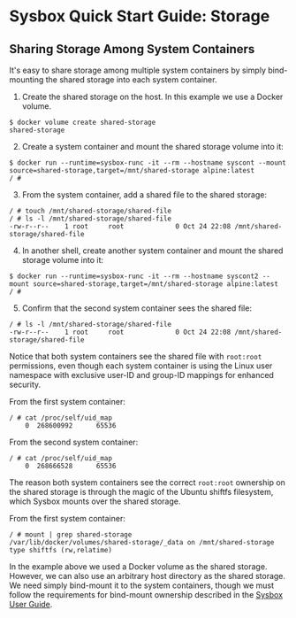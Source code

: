 # Sysbox Quick Start Guide: Storage

## Sharing Storage Among System Containers

It's easy to share storage among multiple system containers by simply
bind-mounting the shared storage into each system container.

1) Create the shared storage on the host. In this example we use
   a Docker volume.

```console
$ docker volume create shared-storage
shared-storage
```

2) Create a system container and mount the shared storage volume into it:

```console
$ docker run --runtime=sysbox-runc -it --rm --hostname syscont --mount source=shared-storage,target=/mnt/shared-storage alpine:latest
/ #
```

3) From the system container, add a shared file to the shared storage:

```console
/ # touch /mnt/shared-storage/shared-file
/ # ls -l /mnt/shared-storage/shared-file
-rw-r--r--    1 root     root             0 Oct 24 22:08 /mnt/shared-storage/shared-file
```

4) In another shell, create another system container and mount the shared storage volume into it:

```console
$ docker run --runtime=sysbox-runc -it --rm --hostname syscont2 --mount source=shared-storage,target=/mnt/shared-storage alpine:latest
/ #
```

5) Confirm that the second system container sees the shared file:

```console
/ # ls -l /mnt/shared-storage/shared-file
-rw-r--r--    1 root     root             0 Oct 24 22:08 /mnt/shared-storage/shared-file
```

Notice that both system containers see the shared file with
`root:root` permissions, even though each system container is using
the Linux user namespace with exclusive user-ID and group-ID mappings
for enhanced security.

From the first system container:

```console
/ # cat /proc/self/uid_map
    0  268600992      65536
```

From the second system container:

```console
/ # cat /proc/self/uid_map
    0  268666528      65536
```

The reason both system containers see the correct `root:root`
ownership on the shared storage is through the magic of the Ubuntu
shiftfs filesystem, which Sysbox mounts over the shared storage.

From the first system container:

```console
/ # mount | grep shared-storage
/var/lib/docker/volumes/shared-storage/_data on /mnt/shared-storage type shiftfs (rw,relatime)
```

In the example above we used a Docker volume as the shared storage. However,
we can also use an arbitrary host directory as the shared storage. We need simply
bind-mount it to the system containers, though we must follow the requirements
for bind-mount ownership described in the [Sysbox User Guide](../user-guide/storage.md#system-container-bind-mount-requirements).
